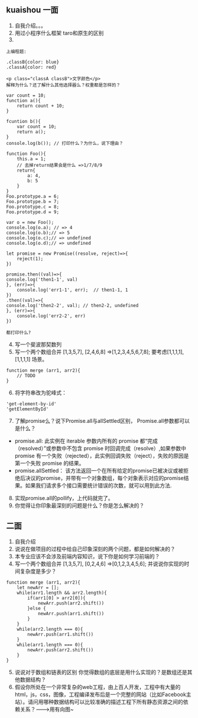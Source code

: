 ## kuaishou 一面
1. 自我介绍。。。
2. 用过小程序什么框架 taro和原生的区别
3. 
```
上编程题:

.classB{color: blue}
.classA{color: red}

<p class="classA classB">文字颜色</p>
解释为什么？还了解什么其他选择器么？权重都是怎样的？

```

```
var count = 10;
function a(){
    return count + 10;
}

fcuntion b(){
    var count = 10;
    return a();
}
console.log(b()); // 打印什么？为什么，说下理由？

```

```
function Foo(){
    this.a = 1;
    // 去掉return结果会是什么 =>1/7/8/9
    return{
        a: 4,
        b: 5
    }
}
Foo.prototype.a = 6;
Foo.prototype.b = 7;
Foo.prototype.c = 8;
Foo.prototype.d = 9;

var o = new Foo();
console.log(o.a); // => 4
console.log(o.b);// => 5
console.log(o.c);// => undefined
console.log(o.d);// => undefined

```

```
let promise = new Promise((resolve, reject)=>{
    reject(1);
})

promise.then((val)=>{
console.log('then1-1', val)
}, (err)=>{
    console.log('err1-1', err);  // then1-1, 1
})
.then((val)=>{
console.log('then2-2', val); // then2-2, undefined
}, (err)=>{
    console.log('err2-2', err)
})

都打印什么?
```

4. 写一个斐波那契数列
5. 写一个两个数组合并 [1,3,5,7], [2,4,6,8] =>[1,2,3,4,5,6,7,8];
要考虑[1,1,1,1],[1,1,1,1] 场景。
```
function merge (arr1, arr2){
    // TODO
}
```
6. 将字符串改为驼峰式：
```
'get-element-by-id'
'getElementById'

```
7. 了解promise么？说下Promise.all与allSettled区别， Promise.all参数都可以是什么？
- promise.all: 此实例在 iterable 参数内所有的 promise 都“完成（resolved）”或参数中不包含 promise 时回调完成（resolve）,如果参数中  promise 有一个失败（rejected），此实例回调失败（reject），失败的原因是第一个失败 promise 的结果。
- promise.allSettled： 该方法返回一个在所有给定的promise已被决议或被拒绝后决议的promise，并带有一个对象数组，每个对象表示对应的promise结果。如果我们请求多个接口需要统计错误的次数，就可以用到此方法.

8. 实现promise.all的pollify，上代码就完了。
9. 你觉得让你印象最深刻的问题是什么？你是怎么解决的？

## 二面

1. 自我介绍
2. 说说在做项目的过程中给自己印象深刻的两个问题，都是如何解决的？
3. 本专业应该不会涉及前端内容知识，说下你是如何学习前端的？
4. 写一个两个数组合并 [1,3,5,7], [0,2,4,6] =>[0,1,2,3,4,5,6];
并说说你实现的时间复杂度是多少？
```
function merge (arr1, arr2){
    let newArr = [];
    while(arr1.length && arr2.length){
        if(arr1[0] > arr2[0]){
            newArr.push(arr2.shift())
        }else {
            newArr.push(arr1.shift())
        }
    }
    while(arr2.length === 0){
        newArr.push(arr1.shift())
    }
    while(arr1.length === 0){
        newArr.push(arr2.shift())
    }
}
```
5. 说说对于数组和链表的区别
你觉得数组的底层是用什么实现的？是数组还是其他数据结构？
6. 假设你所处在一个非常复杂的web工程，由上百人开发，工程中有大量的html，js，css，图像，工程编译发布后是一个完整的网站（比如Facebook主站）。请问用哪种数据结构可以比较准确的描述工程下所有静态资源之间的依赖关系？--->用有向图~

